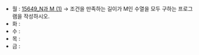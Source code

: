 - 월 : [15649_N과 M (1)](https://www.acmicpc.net/problem/15649) -> 조건을 만족하는 길이가 M인 수열을 모두 구하는 프로그램을 작성하시오.
- 화 : 
- 수 : 
- 목 : 
- 금 : 

<!-- [2178_미로 탐색](https://www.acmicpc.net/problem/2178) -> (1, 1)에서 출발하여 (N, M)의 위치로 이동할 때 지나야 하는 최소의 칸 수를 구하는 프로그램을 작성하시오. -->
